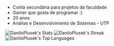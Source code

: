 - Conta secundária para projetos da faculdade
- Gamer que gosta de programar :)
- 20 anos
- Análise e Desenvolvimento de Sistemas - UTP

![DaniloPlusek's Stats](https://github-readme-stats.vercel.app/api?username=DaniloPlusek&theme=vue-dark&show_icons=true&hide_border=true&count_private=false) ![DaniloPlusek's Streak](https://github-readme-streak-stats.herokuapp.com/?user=DaniloPlusek&theme=vue-dark&hide_border=true)
![DaniloPlusek's Top Languages](https://github-readme-stats.vercel.app/api/top-langs/?username=DaniloPlusek&theme=vue-dark&show_icons=true&hide_border=true&layout=compact)
